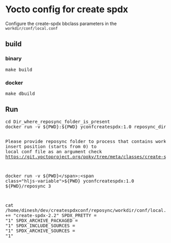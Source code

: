 <h1 id="yocto-config-for-create-spdx">Yocto config for create spdx</h1>

Configure the create-spdx bbclass parameters in the `workdir/conf/local.conf`

<h2 id="build">build</h2>
<h3 id="binary">binary</h3>
<pre class="codeblock language-sh">make build
</pre>
<h3 id="docker">docker</h3>
<pre class="codeblock language-sh">make dbuild
</pre>
<h2 id="run">Run</h2>
<pre class="codeblock language-sh">
<span class="hljs-built_in">cd</span> Dir_where_reposync_folder_is_present
docker run -v <span class="hljs-variable">${PWD}</span>:<span class="hljs-variable">${PWD}</span> yconfcreatespdx:1.0 reposync_dir insert_position

Please provide reposync folder to process that contains workdir , insert position (starts from 0) to <span class="hljs-built_in">local</span> conf file as an argument
check https://git.yoctoproject.org/poky/tree/meta/classes/create-spdx-2.2.bbclass


docker run -v <span class="hljs-variable">${PWD}</span>:<span class="hljs-variable">${PWD}</span> yconfcreatespdx:1.0 <span class="hljs-variable">${PWD}</span>/reposync 3

<span class="hljs-built_in">cat</span> /home/dinesh/dev/createspdxconf/reposync/workdir/conf/local.conf
INHERIT += <span class="hljs-string">&quot;create-spdx-2.2&quot;</span>
SPDX_PRETTY = <span class="hljs-string">&quot;1&quot;</span>
SPDX_ARCHIVE_PACKAGED = <span class="hljs-string">&quot;1&quot;</span>
SPDX_INCLUDE_SOURCES = <span class="hljs-string">&quot;1&quot;</span>
SPDX_ARCHIVE_SOURCES = <span class="hljs-string">&quot;1&quot;</span>
</pre>
